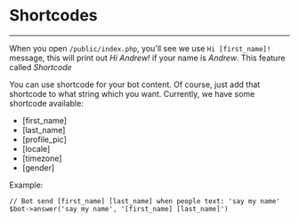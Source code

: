 # Shortcodes
---

When you open `/public/index.php`, you'll see we use `Hi [first_name]!` message, this will print out *Hi Andrew!* if your name is *Andrew*. This feature called *Shortcode*

You can use shortcode for your bot content. Of course, just add that shortcode to what string which you want. Currently, we have some shortcode available:

- [first_name]
- [last_name]
- [profile_pic]
- [locale]
- [timezone]
- [gender]

Example:

```
// Bot send [first_name] [last_name] when people text: 'say my name'
$bot->answer('say my name', '[first_name] [last_name]')
```